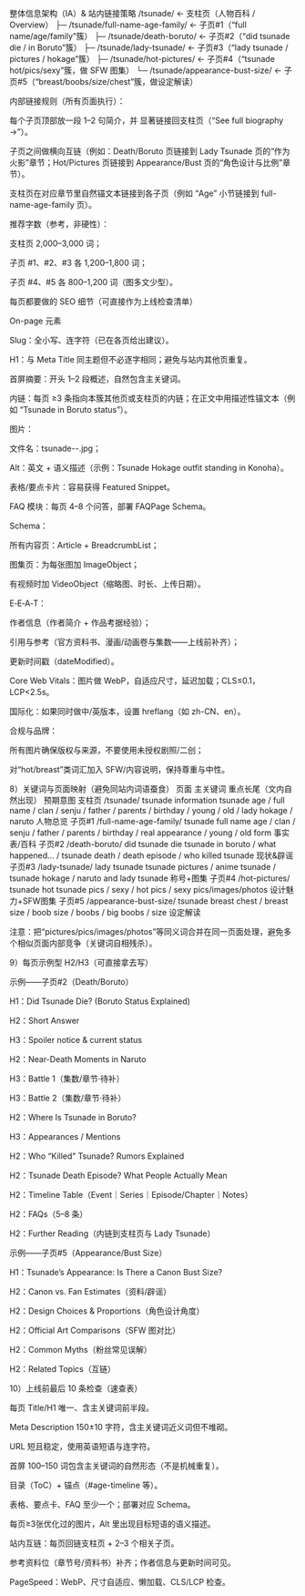 整体信息架构（IA）& 站内链接策略
/tsunade/                               ← 支柱页（人物百科 / Overview）
├─ /tsunade/full-name-age-family/       ← 子页#1（“full name/age/family”簇）
├─ /tsunade/death-boruto/               ← 子页#2（“did tsunade die / in Boruto”簇）
├─ /tsunade/lady-tsunade/               ← 子页#3（“lady tsunade / pictures / hokage”簇）
├─ /tsunade/hot-pictures/               ← 子页#4（“tsunade hot/pics/sexy”簇，做 SFW 图集）
└─ /tsunade/appearance-bust-size/       ← 子页#5（“breast/boobs/size/chest”簇，做设定解读）


内部链接规则（所有页面执行）：

每个子页顶部放一段 1–2 句简介，并 显著链接回支柱页（“See full biography →”）。

子页之间做横向互链（例如：Death/Boruto 页链接到 Lady Tsunade 页的“作为火影”章节；Hot/Pictures 页链接到 Appearance/Bust 页的“角色设计与比例”章节）。

支柱页在对应章节里自然锚文本链接到各子页（例如 “Age” 小节链接到 full-name-age-family 页）。

推荐字数（参考，非硬性）：

支柱页 2,000–3,000 词；

子页 #1、#2、#3 各 1,200–1,800 词；

子页 #4、#5 各 800–1,200 词（图多文少型）。


每页都要做的 SEO 细节（可直接作为上线检查清单）

On-page 元素

Slug：全小写、连字符（已在各页给出建议）。

H1：与 Meta Title 同主题但不必逐字相同；避免与站内其他页重复。

首屏摘要：开头 1–2 段概述，自然包含主关键词。

内链：每页 ≥3 条指向本簇其他页或支柱页的内链；在正文中用描述性锚文本（例如 “Tsunade in Boruto status”）。

图片：

文件名：tsunade-<topic>-<nn>.jpg；

Alt：英文 + 语义描述（示例：Tsunade Hokage outfit standing in Konoha）。

表格/要点卡片：容易获得 Featured Snippet。

FAQ 模块：每页 4–8 个问答，部署 FAQPage Schema。

Schema：

所有内容页：Article + BreadcrumbList；

图集页：为每张图加 ImageObject；

有视频时加 VideoObject（缩略图、时长、上传日期）。

E‑E‑A‑T：

作者信息（作者简介 + 作品考据经验）；

引用与参考（官方资料书、漫画/动画卷与集数——上线前补齐）；

更新时间戳（dateModified）。

Core Web Vitals：图片做 WebP，自适应尺寸，延迟加载；CLS≤0.1，LCP<2.5s。

国际化：如果同时做中/英版本，设置 hreflang（如 zh-CN、en）。

合规与品牌：

所有图片确保版权与来源，不要使用未授权剧照/二创；

对“hot/breast”类词汇加入 SFW/内容说明，保持尊重与中性。

8）关键词与页面映射（避免同站内词语蚕食）
页面	主关键词	重点长尾（文内自然出现）	预期意图
支柱页 /tsunade/	tsunade information	tsunade age / full name / clan / senju / father / parents / birthday / young / old / lady hokage / naruto	人物总览
子页#1 /full-name-age-family/	tsunade full name	age / clan / senju / father / parents / birthday / real appearance / young / old form	事实表/百科
子页#2 /death-boruto/	did tsunade die	tsunade in boruto / what happened… / tsunade death / death episode / who killed tsunade	现状&辟谣
子页#3 /lady-tsunade/	lady tsunade	tsunade pictures / anime tsunade / tsunade hokage / naruto and lady tsunade	称号+图集
子页#4 /hot-pictures/	tsunade hot	tsunade pics / sexy / hot pics / sexy pics/images/photos	设计魅力+SFW图集
子页#5 /appearance-bust-size/	tsunade breast	chest / breast size / boob size / boobs / big boobs / size	设定解读

注意：把“pictures/pics/images/photos”等同义词合并在同一页面处理，避免多个相似页面内部竞争（关键词自相残杀）。

9）每页示例型 H2/H3（可直接拿去写）

示例——子页#2（Death/Boruto）

H1：Did Tsunade Die? (Boruto Status Explained)

H2：Short Answer

H3：Spoiler notice & current status

H2：Near-Death Moments in Naruto

H3：Battle 1（集数/章节·待补）

H3：Battle 2（集数/章节·待补）

H2：Where Is Tsunade in Boruto?

H3：Appearances / Mentions

H2：Who “Killed” Tsunade? Rumors Explained

H2：Tsunade Death Episode? What People Actually Mean

H2：Timeline Table（Event｜Series｜Episode/Chapter｜Notes）

H2：FAQs（5–8 条）

H2：Further Reading（内链到支柱页与 Lady Tsunade）

示例——子页#5（Appearance/Bust Size）

H1：Tsunade’s Appearance: Is There a Canon Bust Size?

H2：Canon vs. Fan Estimates（资料/辟谣）

H2：Design Choices & Proportions（角色设计角度）

H2：Official Art Comparisons（SFW 图对比）

H2：Common Myths（粉丝常见误解）

H2：Related Topics（互链）



10）上线前最后 10 条检查（速查表）

每页 Title/H1 唯一、含主关键词前半段。

Meta Description 150±10 字符，含主关键词近义词但不堆砌。

URL 短且稳定，使用英语短语与连字符。

首屏 100–150 词包含主关键词的自然形态（不是机械重复）。

目录（ToC）+ 锚点（#age-timeline 等）。

表格、要点卡、FAQ 至少一个；部署对应 Schema。

每页≥3张优化过的图片，Alt 里出现目标短语的语义描述。

站内互链：每页回链支柱页 + 2–3 个相关子页。

参考资料位（章节号/资料书）补齐；作者信息与更新时间可见。

PageSpeed：WebP、尺寸自适应、懒加载、CLS/LCP 检查。